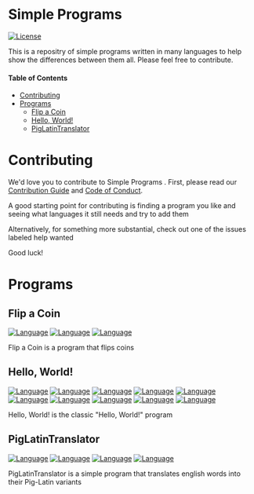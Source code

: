 # Simple Programs

[![License](https://img.shields.io/badge/License-BSD%203--Clause-blue.svg)](https://opensource.org/licenses/BSD-3-Clause)

This is a repositry of simple programs written in many languages to help show the differences between them all. Please feel free to contribute.

#### Table of Contents

* [Contributing](#contributing)
* [Programs](#programs)
    * [Flip a Coin](#flip-a-coin)
    * [Hello, World!](#hello-world)
    * [PigLatinTranslator](#piglatintranslator)

# Contributing

We'd love you to contribute to Simple Programs . First, please read our [Contribution Guide](https://github.com/Mrtops/Simple-Programs/blob/master/docs/CONTRIBUTING.md#contributing-to-simple-programs) and
[Code of Conduct](https://github.com/Mrtops/Simple-Programs/blob/master/docs/CODE_OF_CONDUCT.md#code-of-conduct).

A good starting point for contributing is finding a program you like and seeing what languages it still needs and try to add them 

Alternatively, for something more substantial, check out one of the issues labeled help wanted

Good luck!

# Programs

## Flip a Coin
[![Language](https://img.shields.io/badge/language-JavaScript-orange.svg?colorB=F7DF1E)](https://github.com/Mrtops/Simple-Programs/blob/master/JavaScript/Flip-a-Coin.js)
[![Language](https://img.shields.io/badge/language-Python-orange.svg?colorB=3673A6)](https://github.com/Mrtops/Simple-Programs/blob/master/Python/Flip-a-Coin.py)
[![Language](https://img.shields.io/badge/language-Ruby-orange.svg?colorB=B11205)](https://github.com/Mrtops/Simple-Programs/blob/master/Ruby/Flip-a-Coin.rb)

Flip a Coin is a program that flips coins

## Hello, World!

[![Language](https://img.shields.io/badge/language-C%23-orange.svg?colorB=9B4F97)](https://github.com/Mrtops/Simple-Programs/blob/master/C%23/Hello-World.cs)
[![Language](https://img.shields.io/badge/language-C++-orange.svg?colorB=659AD2)](https://github.com/Mrtops/Simple-Programs/blob/master/C%2B%2B/Hello-World.cpp)
[![Language](https://img.shields.io/badge/language-C-orange.svg?colorB=A8B9CC)](https://github.com/Mrtops/Simple-Programs/blob/master/C/Hello-World.c)
[![Language](https://img.shields.io/badge/language-Java-orange.svg?colorB=5382A1)](https://github.com/Mrtops/Simple-Programs/blob/master/Java/Hello-World.java)
[![Language](https://img.shields.io/badge/language-JavaScript-orange.svg?colorB=F7DF1E)](https://github.com/Mrtops/Simple-Programs/blob/master/JavaScript/Hello-World.js)
[![Language](https://img.shields.io/badge/language-Objective--C-orange.svg?colorB=FF891E)](https://github.com/Mrtops/Simple-Programs/blob/master/Objective-C/Hello-World.m)
[![Language](https://img.shields.io/badge/language-Perl-orange.svg?colorB=4E5D84)](https://github.com/Mrtops/Simple-Programs/blob/master/Perl/Hello-World.pl)
[![Language](https://img.shields.io/badge/language-Python-orange.svg?colorB=3673A6)](https://github.com/Mrtops/Simple-Programs/blob/master/Python/Hello-World.py)
[![Language](https://img.shields.io/badge/language-Ruby-orange.svg?colorB=B11205)](https://github.com/Mrtops/Simple-Programs/blob/master/Ruby/Hello-World.rb)
[![Language](https://img.shields.io/badge/language-Swift-orange.svg?colorB=FC3A26)](https://github.com/Mrtops/Simple-Programs/blob/master/Swift/Hello-World.swift)

Hello, World! is the classic "Hello, World!" program

## PigLatinTranslator

[![Language](https://img.shields.io/badge/language-JavaScript-orange.svg?colorB=F7DF1E)](https://github.com/Mrtops/Simple-Programs/blob/master/JavaScript/PigLatinTranslator.js)
[![Language](https://img.shields.io/badge/language-Python-orange.svg?colorB=3673A6)](https://github.com/Mrtops/Simple-Programs/blob/master/Python/PigLatinTranslator.py)
[![Language](https://img.shields.io/badge/language-Ruby-orange.svg?colorB=B11205)](https://github.com/Mrtops/Simple-Programs/blob/master/Ruby/PigLatinTranslator.rb)
[![Language](https://img.shields.io/badge/language-Swift-orange.svg?colorB=FC3A26)](https://github.com/Mrtops/Simple-Programs/blob/master/Swift/PigLatinTranslator.swift)

PigLatinTranslator is a simple program that translates english words into their Pig-Latin variants
